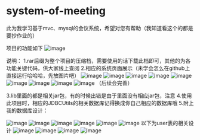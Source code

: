 # system-of-meeting
此为我学习基于mvc、mysql的会议系统，希望对您有帮助（我知道看这个的都是要抄作业的）

项目的功能如下
![image](https://github.com/genosaa/system-of-meeting/assets/131158019/c8cf3d84-d7ab-4688-afa8-d1d780a3e994)

说明：
1.rar后缀为整个项目的压缩档，需要使用的话下载此档即可，其他的为各功能关键代码，供大家线上查阅
2.相应的系统页面展示（未学会怎么在github上直接运行哈哈哈，先放图片吧）
![image](https://github.com/genosaa/system-of-meeting/assets/131158019/dc7e0af4-f381-439c-9db9-9f9c69ff732b)
![image](https://github.com/genosaa/system-of-meeting/assets/131158019/f7983cb7-8c08-4032-b949-93941964b28f)
![image](https://github.com/genosaa/system-of-meeting/assets/131158019/b5eb401d-70ec-430a-b05b-8d4c8c87d287)
![image](https://github.com/genosaa/system-of-meeting/assets/131158019/e339a4e7-fc8b-447a-a3ae-b2257d53a8e5)
![image](https://github.com/genosaa/system-of-meeting/assets/131158019/cc6b5512-d268-4ce1-a8d9-6884d9019d64)
![image](https://github.com/genosaa/system-of-meeting/assets/131158019/c773abcb-3d0b-4d87-8c39-adf4ba465b65)
![image](https://github.com/genosaa/system-of-meeting/assets/131158019/8451784a-ef7e-4651-9b3c-9989eb4449b9)
![image](https://github.com/genosaa/system-of-meeting/assets/131158019/63633b37-60b9-422d-b528-a58bb47c78d7)
![image](https://github.com/genosaa/system-of-meeting/assets/131158019/1251acd0-cdf7-4e64-8aed-1627c21b1a00)
（后续会完善）

3.lib里面的都是相关jar包，有的时候出错是由于里面没有相应jar包，注意
4.使用此项目时，相应的JDBCUtils的相关数据库记得换成你自己相应的数据库哦
5.附上我的数据库设计：

![image](https://github.com/genosaa/system-of-meeting/assets/131158019/73469eb9-d1e3-4fb1-b63f-730c0faccbfc)
![image](https://github.com/genosaa/system-of-meeting/assets/131158019/77571a51-22eb-41dd-89a5-6be25854b178)
![image](https://github.com/genosaa/system-of-meeting/assets/131158019/ee8d0635-6151-4415-8be8-a58a3547e355)
![image](https://github.com/genosaa/system-of-meeting/assets/131158019/127d4273-617c-4ad3-9faf-9c1bc14e52f8)
![image](https://github.com/genosaa/system-of-meeting/assets/131158019/245c5127-f1e9-40fa-b3b5-fd0e115bff09)
![image](https://github.com/genosaa/system-of-meeting/assets/131158019/969989f0-06ad-4820-adcd-8506d27283a8)
以下为user表的相关设计
![image](https://github.com/genosaa/system-of-meeting/assets/131158019/d9097f20-d478-4fd1-ba77-ae8c589ddf52)
![image](https://github.com/genosaa/system-of-meeting/assets/131158019/e17734f8-f9be-4815-b0f2-bff8d6e16b7e)
![image](https://github.com/genosaa/system-of-meeting/assets/131158019/17be742a-2590-4866-9a2e-98a821119e67)
![image](https://github.com/genosaa/system-of-meeting/assets/131158019/838b2e71-e477-4d68-ae1a-e6ef0a4ff753)





